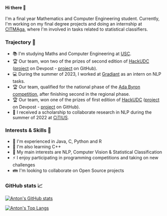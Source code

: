 #### Hi there 👋

I'm a final year Mathematics and Computer Engineering student. Currently, I'm working on my final degree projects and doing an internship at [CITMAga](https://citmaga.gal/es/home), where I'm involved in tasks related to statistical classifiers.
### Trajectory :briefcase:
 - :books: I'm studying Maths and Computer Engineering at [USC](https://www.usc.gal/es/estudios/grados/ingenieria-arquitectura/doble-grado-ingenieria-informatica-matematicas).
 - :trophy: Our team, won two of the prizes of second edition of [HackUDC](https://hackudc.gpul.org/) ([project](https://devpost.com/software/ecoviaggio) on Devpost - [project](https://github.com/antongomez/ecoviaggio) on GitHub).
 - :computer: During the summer of 2023, I worked at [Gradiant](https://github.com/Gradiant) as an intern on NLP tasks.
 - :trophy: Our team, qualified for the national phase of the [Ada Byron competition](https://ada-byron.es/), after finishing second in the regional phase.
 - :trophy: Our team, won one of the prizes of first edition of [HackUDC](https://hackudc.gpul.org/) ([project](https://devpost.com/software/costacompas?ref_content=user-portfolio&ref_feature=in_progress) on Devpost - [project](https://github.com/CastilloDel/costaCompas) on GitHub).
 - :rocket: I received a scholarship to collaborate research in NLP during the summer of 2022 at [CiTIUS](https://citius.gal).

### Interests & Skills :mag_right:

 - :speech_balloon: I'm experienced in Java, C, Python and R
 - :baby: I'm also learning C++
 - :dart: My main interests are NLP, Computer Vision & Statistical Classification
 - :zap: I enjoy participating in programming competitions and taking on new challenges
 - :family: I'm looking to collaborate on Open Source projects

### GitHub stats :chart_with_upwards_trend: 

[![Anton's GitHub stats](https://github-readme-stats.vercel.app/api?username=antongomez&theme=highcontrast&show_icons=true)](https://github.com/anuraghazra/github-readme-stats)

[![Anton's Top Langs](https://github-readme-stats.vercel.app/api/top-langs/?username=antongomez&layout=compact&theme=highcontrast&size_weight=0.5&count_weight=0.5&langs_count=7)](https://github.com/anuraghazra/github-readme-stats)
